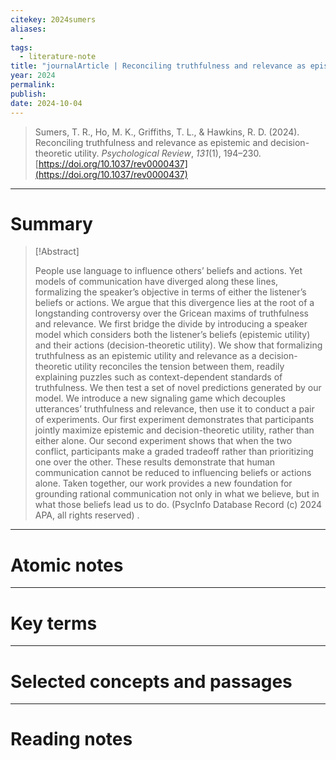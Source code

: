 ```yaml
---
citekey: 2024sumers
aliases:
  - 
tags:
  - literature-note
title: "journalArticle | Reconciling truthfulness and relevance as epistemic and decision-theoretic utility"
year: 2024
permalink: 
publish:
date: 2024-10-04
---
```

> Sumers, T. R., Ho, M. K., Griffiths, T. L., & Hawkins, R. D. (2024). Reconciling truthfulness and relevance as epistemic and decision-theoretic utility. _Psychological Review_, _131_(1), 194–230. [https://doi.org/10.1037/rev0000437](https://doi.org/10.1037/rev0000437)

---

# Summary

> [!Abstract]
>
> People use language to influence others’ beliefs and actions. Yet models of communication have diverged along these lines, formalizing the speaker’s objective in terms of either the listener’s beliefs or actions. We argue that this divergence lies at the root of a longstanding controversy over the Gricean maxims of truthfulness and relevance. We first bridge the divide by introducing a speaker model which considers both the listener’s beliefs (epistemic utility) and their actions (decision-theoretic utility). We show that formalizing truthfulness as an epistemic utility and relevance as a decision-theoretic utility reconciles the tension between them, readily explaining puzzles such as context-dependent standards of truthfulness. We then test a set of novel predictions generated by our model. We introduce a new signaling game which decouples utterances’ truthfulness and relevance, then use it to conduct a pair of experiments. Our first experiment demonstrates that participants jointly maximize epistemic and decision-theoretic utility, rather than either alone. Our second experiment shows that when the two conflict, participants make a graded tradeoff rather than prioritizing one over the other. These results demonstrate that human communication cannot be reduced to influencing beliefs or actions alone. Taken together, our work provides a new foundation for grounding rational communication not only in what we believe, but in what those beliefs lead us to do. (PsycInfo Database Record (c) 2024 APA, all rights reserved)
>.


---

# Atomic notes

---

# Key terms

---

# Selected concepts and passages

---

# Reading notes

